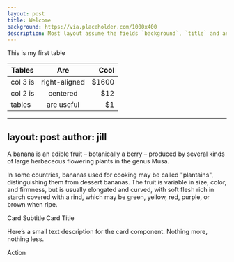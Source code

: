 ```yaml
---
layout: post
title: Welcome
background: https://via.placeholder.com/1000x400
description: Most layout assume the fields `background`, `title` and an optional `description`
---
```

This is my first table

| Tables        | Are           | Cool  |
| ------------- |:-------------:| -----:|
| col 3 is      | right-aligned | $1600 |
| col 2 is      | centered      | $12   |
| tables        | are useful    | $1    |

---
layout: post
author: jill
---
A banana is an edible fruit – botanically a berry – produced by several kinds
of large herbaceous flowering plants in the genus Musa.

In some countries, bananas used for cooking may be called "plantains",
distinguishing them from dessert bananas. The fruit is variable in size, color,
and firmness, but is usually elongated and curved, with soft flesh rich in
starch covered with a rind, which may be green, yellow, red, purple, or brown
when ripe.

<ion-card>
  <ion-img src="/assets/myImg.png"></ion-img>
  <ion-card-content>
    <ion-card-header>
      <ion-card-subtitle>Card Subtitle</ion-card-subtitle>
      <ion-card-title>Card Title</ion-card-title>
    </ion-card-header>
    <p>Here’s a small text description for the card component. 
       Nothing more, nothing less.
    </p>
    <ion-item>
      <ion-button fill="solid">Action</ion-button>
      <ion-icon name="heart” slot="end”></ion-icon>
      <ion-icon name="share” slot="end”></ion-icon>
    </ion-item>
  </ion-card-content>
</ion-card>
